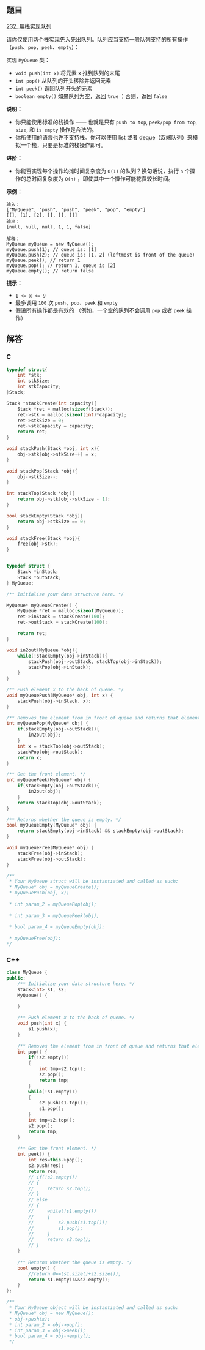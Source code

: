 ## 题目

[232. 用栈实现队列](https://leetcode-cn.com/problems/implement-queue-using-stacks/)

请你仅使用两个栈实现先入先出队列。队列应当支持一般队列支持的所有操作（`push`、`pop`、`peek`、`empty`）：

实现 `MyQueue` 类：

- `void push(int x)` 将元素 x 推到队列的末尾
- `int pop()` 从队列的开头移除并返回元素
- `int peek()` 返回队列开头的元素
- `boolean empty()` 如果队列为空，返回 `true` ；否则，返回 `false`

 

**说明：**

- 你只能使用标准的栈操作 —— 也就是只有 `push to top`, `peek/pop from top`, `size`, 和 `is empty` 操作是合法的。
- 你所使用的语言也许不支持栈。你可以使用 list 或者 deque（双端队列）来模拟一个栈，只要是标准的栈操作即可。

 

**进阶：**

- 你能否实现每个操作均摊时间复杂度为 `O(1)` 的队列？换句话说，执行 `n` 个操作的总时间复杂度为 `O(n)` ，即使其中一个操作可能花费较长时间。

 

**示例：**

```
输入：
["MyQueue", "push", "push", "peek", "pop", "empty"]
[[], [1], [2], [], [], []]
输出：
[null, null, null, 1, 1, false]

解释：
MyQueue myQueue = new MyQueue();
myQueue.push(1); // queue is: [1]
myQueue.push(2); // queue is: [1, 2] (leftmost is front of the queue)
myQueue.peek(); // return 1
myQueue.pop(); // return 1, queue is [2]
myQueue.empty(); // return false
```



 

**提示：**

- `1 <= x <= 9`
- 最多调用 `100` 次 `push`、`pop`、`peek` 和 `empty`
- 假设所有操作都是有效的 （例如，一个空的队列不会调用 `pop` 或者 `peek` 操作）





## 解答





### C

```C
typedef struct{
    int *stk;
    int stkSize;
    int stkCapacity;
}Stack;

Stack *stackCreate(int capacity){
    Stack *ret = malloc(sizeof(Stack));
    ret->stk = malloc(sizeof(int)*capacity);
    ret->stkSize = 0;
    ret->stkCapacity = capacity;
    return ret;
}

void stackPush(Stack *obj, int x){
    obj->stk[obj->stkSize++] = x;
}

void stackPop(Stack *obj){
    obj->stkSize--;
}

int stackTop(Stack *obj){
    return obj->stk[obj->stkSize - 1];
}

bool stackEmpty(Stack *obj){
    return obj->stkSize == 0;
}

void stackFree(Stack *obj){
    free(obj->stk);
}


typedef struct {
    Stack *inStack;
    Stack *outStack;
} MyQueue;

/** Initialize your data structure here. */

MyQueue* myQueueCreate() {
    MyQueue *ret = malloc(sizeof(MyQueue));
    ret->inStack = stackCreate(100);
    ret->outStack = stackCreate(100);

    return ret;
}

void in2out(MyQueue *obj){
    while(!stackEmpty(obj->inStack)){
        stackPush(obj->outStack, stackTop(obj->inStack));
        stackPop(obj->inStack);
    }
}

/** Push element x to the back of queue. */
void myQueuePush(MyQueue* obj, int x) {
    stackPush(obj->inStack, x);
}

/** Removes the element from in front of queue and returns that element. */
int myQueuePop(MyQueue* obj) {
    if(stackEmpty(obj->outStack)){
        in2out(obj);
    }
    int x = stackTop(obj->outStack);
    stackPop(obj->outStack);
    return x;
}

/** Get the front element. */
int myQueuePeek(MyQueue* obj) {
    if(stackEmpty(obj->outStack)){
        in2out(obj);
    }
    return stackTop(obj->outStack);
}

/** Returns whether the queue is empty. */
bool myQueueEmpty(MyQueue* obj) {
    return stackEmpty(obj->inStack) && stackEmpty(obj->outStack);
}

void myQueueFree(MyQueue* obj) {
    stackFree(obj->inStack);
    stackFree(obj->outStack);
}

/**
 * Your MyQueue struct will be instantiated and called as such:
 * MyQueue* obj = myQueueCreate();
 * myQueuePush(obj, x);
 
 * int param_2 = myQueuePop(obj);
 
 * int param_3 = myQueuePeek(obj);
 
 * bool param_4 = myQueueEmpty(obj);
 
 * myQueueFree(obj);
*/
```



### C++

```C++
class MyQueue {
public:
    /** Initialize your data structure here. */
    stack<int> s1, s2;
    MyQueue() {

    }
    
    /** Push element x to the back of queue. */
    void push(int x) {
        s1.push(x);
    }
    
    /** Removes the element from in front of queue and returns that element. */
    int pop() {
        if(!s2.empty())
        {
            int tmp=s2.top();
            s2.pop();
            return tmp;
        }
        while(!s1.empty())
        {
            s2.push(s1.top());
            s1.pop();
        }
        int tmp=s2.top();
        s2.pop();
        return tmp;
    }
    
    /** Get the front element. */
    int peek() {
        int res=this->pop();
        s2.push(res);
        return res;
        // if(!s2.empty())
        // {
        //     return s2.top();
        // }
        // else
        // {
        //     while(!s1.empty())
        //     {
        //         s2.push(s1.top());
        //         s1.pop();
        //     }
        //     return s2.top();
        // }
    }
    
    /** Returns whether the queue is empty. */
    bool empty() {
        //return 0==(s1.size()+s2.size());
        return s1.empty()&&s2.empty();
    }
};

/**
 * Your MyQueue object will be instantiated and called as such:
 * MyQueue* obj = new MyQueue();
 * obj->push(x);
 * int param_2 = obj->pop();
 * int param_3 = obj->peek();
 * bool param_4 = obj->empty();
 */
```

